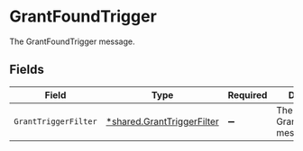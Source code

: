 # GrantFoundTrigger

The GrantFoundTrigger message.


## Fields

| Field                                                                          | Type                                                                           | Required                                                                       | Description                                                                    |
| ------------------------------------------------------------------------------ | ------------------------------------------------------------------------------ | ------------------------------------------------------------------------------ | ------------------------------------------------------------------------------ |
| `GrantTriggerFilter`                                                           | [*shared.GrantTriggerFilter](../../../pkg/models/shared/granttriggerfilter.md) | :heavy_minus_sign:                                                             | The GrantTriggerFilter message.                                                |